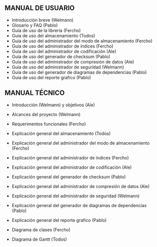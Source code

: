 ## MANUAL DE USUARIO

- Introducción breve (Welmann)
- Glosario y FAQ (Pablo)
- Guía de uso de la librería (Fercho)
- Guía de uso del almacenamiento (Todos)
- Guía de uso del administrador del modo de almacenamiento (Fercho)
- Guía de uso del administrador de índices (Fercho)
- Guía de uso del administrador de codificación (Ale)
- Guía de uso del generador de checksum (Pablo)
- Guía de uso del administrador de compresión de datos (Ale)
- Guía de uso del administrador de seguridad (Welmann)
- Guía de uso del generador de diagramas de dependencias (Pablo)
- Guía de uso del reporte grafico (Pablo)


## MANUAL TÉCNICO

- Introducción (Welmann) y objetivos (Ale)
- Alcances del proyecto (Welmann)
- Requerimentos funcionales (Fercho)

- Explicación general del almacenamiento (Todos)
- Explicación general del administrador del modo de almacenamiento (Fercho)
- Explicación general del administrador de índices (Fercho)
- Explicación general del administrador de codificación (Ale)
- Explicación general del generador de checksum (Pablo)
- Explicación general del administrador de compresión de datos (Ale)
- Explicación general del administrador de seguridad (Welmann)
- Explicación general del generador de diagramas de dependencias (Pablo)
- Explicación general del reporte grafico (Pablo)

- Diagrama de clases (Fercho)
- Diagrama de Gantt (Todos)

